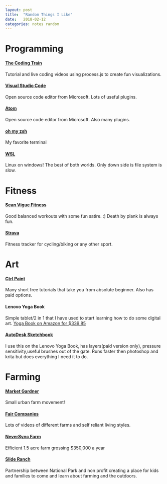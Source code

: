 ```yaml
---
layout: post
title:  "Random Things I Like"
date:   2018-02-12
categories: notes random
---
```


# Programming
#### [The Coding Train](https://www.youtube.com/channel/UCvjgXvBlbQiydffZU7m1_aw)

Tutorial and live coding videos using process.js to create fun visualizations.

#### [Visual Studio Code](https://code.visualstudio.com/)
Open source code editor from Microsoft. Lots of useful plugins.

#### [Atom](https://atom.io/)
Open source code editor from Microsoft. Also many plugins.

#### [oh my zsh](https://github.com/robbyrussell/oh-my-zsh )
My favorite terminal 

#### [WSL](https://docs.microsoft.com/en-us/windows/wsl/about)
Linux on windows!  The best of both worlds.  Only down side is file system is slow.

# Fitness
#### [Sean Vigue Fitness](https://www.youtube.com/user/motleyfitness)
Good balanced workouts with some fun satire. :)  Death by plank is always fun. 

#### [Strava](http://www.strava.com)
Fitness tracker for cycling/biking or any other sport.


# Art
#### [Ctrl Paint](https://www.ctrlpaint.com/)
Many short free tutorials that take you from absolute beginner. Also has paid options.

#### Lenovo Yoga Book
Simple tablet/2 in 1 that I have used to start learning how to do some digital art. [Yoga Book on Amazon for $339.85](https://www.amazon.com/gp/product/B01M6W1LET/ref=as_li_tl?ie=UTF8&camp=1789&creative=9325&creativeASIN=B01M6W1LET&linkCode=as2&tag=whitepinedevn-20&linkId=0a176902c629bff104e4283a13e886e8)


#### [AutoDesk Sketchbook](https://www.sketchbook.com/?locale=en)
I use this on the Lenovo Yoga Book, has layers(paid version only), pressure sensitivity,useful brushes out of the gate. Runs faster then photoshop and krita but does everything I need it to do.

# Farming

#### [Market Gardner](http://www.themarketgardener.com/)
Small urban farm movement!

#### [Fair Companies](https://www.youtube.com/user/kirstendirksen)
Lots of videos of different farms and self reliant living styles. 

#### [NeverSync Farm](http://neversinkfarm.com/)
Efficient 1.5 acre farm grossing $350,000 a year

#### [Slide Ranch](http://slideranch.org/)
Partnership between National Park and non profit creating a place for kids and families to come and learn about farming and the outdoors.






